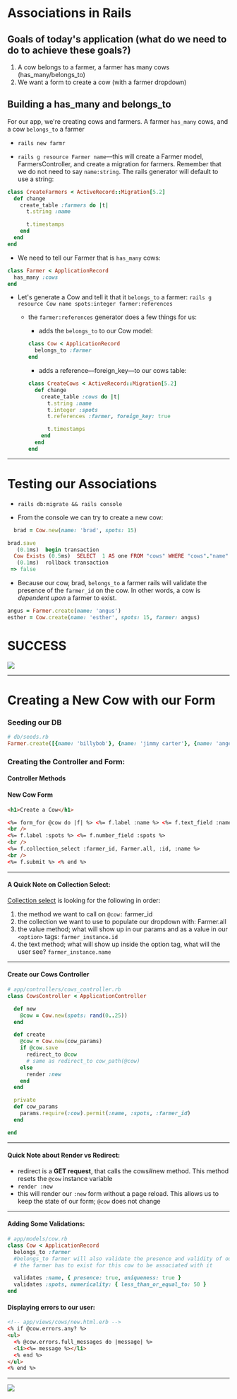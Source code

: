 # Associations in Rails

## Goals of today's application (what do we need to do to achieve these goals?)

1. A cow belongs to a farmer, a farmer has many cows (has_many/belongs_to)
2. We want a form to create a cow (with a farmer dropdown)

## Building a has_many and belongs_to

For our app, we're creating cows and farmers. A farmer `has_many` cows, and a cow `belongs_to` a farmer

- `rails new farmr`

- `rails g resource Farmer name`––this will create a Farmer model, FarmersController, and create a migration for farmers. Remember that we do not need to say `name:string`. The rails generator will default to use a string:

```ruby
class CreateFarmers < ActiveRecord::Migration[5.2]
  def change
    create_table :farmers do |t|
      t.string :name

      t.timestamps
    end
  end
end
```

- We need to tell our Farmer that is `has_many` cows:

```ruby
class Farmer < ApplicationRecord
  has_many :cows
end
```

- Let's generate a Cow and tell it that it `belongs_to` a farmer: `rails g resource Cow name spots:integer farmer:references`

  - the `farmer:references` generator does a few things for us:

    - adds the `belongs_to` to our Cow model:

    ```ruby
    class Cow < ApplicationRecord
      belongs_to :farmer
    end
    ```

    - adds a reference––foreign_key––to our cows table:

    ```ruby
    class CreateCows < ActiveRecord::Migration[5.2]
      def change
        create_table :cows do |t|
          t.string :name
          t.integer :spots
          t.references :farmer, foreign_key: true

          t.timestamps
        end
      end
    end
    ```

---

# Testing our Associations

- `rails db:migrate && rails console`

- From the console we can try to create a new cow:

```ruby
  brad = Cow.new(name: 'brad', spots: 15)

brad.save
   (0.1ms)  begin transaction
  Cow Exists (0.5ms)  SELECT  1 AS one FROM "cows" WHERE "cows"."name" = ? LIMIT ?  [["name", "brad"], ["LIMIT", 1]]
   (0.1ms)  rollback transaction
 => false
```

- Because our cow, brad, `belongs_to` a farmer rails will validate the presence of the `farmer_id` on the cow. In other words, a cow is _dependent upon_ a farmer to exist.

```ruby
angus = Farmer.create(name: 'angus')
esther = Cow.create(name: 'esther', spots: 15, farmer: angus)
```

# SUCCESS

![](https://media.giphy.com/media/XreQmk7ETCak0/giphy.gif)

---

# Creating a New Cow with our Form

### Seeding our DB

```ruby
# db/seeds.rb
Farmer.create([{name: 'billybob'}, {name: 'jimmy carter'}, {name: 'angelina jolie'}, {name: 'marc the zucc'}])
```

### Creating the Controller and Form:

#### Controller Methods

#### New Cow Form

```html
<h1>Create a Cow</h1>

<%= form_for @cow do |f| %> <%= f.label :name %> <%= f.text_field :name %>
<br />
<%= f.label :spots %> <%= f.number_field :spots %>
<br />
<%= f.collection_select :farmer_id, Farmer.all, :id, :name %>
<br />
<%= f.submit %> <% end %>
```

---

#### A Quick Note on Collection Select:

[Collection select](https://guides.rubyonrails.org/form_helpers.html#option-tags-from-a-collection-of-arbitrary-objects) is looking for the following in order:

1.  the method we want to call on `@cow:` farmer_id
2.  the collection we want to use to populate our dropdown with: Farmer.all
3.  the value method; what will show up in our params and as a value in our `<option>` tags: `farmer_instance.id`
4.  the text method; what will show up inside the option tag, what will the user see? `farmer_instance.name`

---

#### Create our Cows Controller

```ruby
# app/controllers/cows_controller.rb
class CowsController < ApplicationController

  def new
    @cow = Cow.new(spots: rand(0..25))
  end

  def create
    @cow = Cow.new(cow_params)
    if @cow.save
      redirect_to @cow
      # same as redirect_to cow_path(@cow)
    else
      render :new
    end
  end

  private
  def cow_params
    params.require(:cow).permit(:name, :spots, :farmer_id)
  end

end
```

---

#### Quick Note about Render vs Redirect:

- redirect is a **GET request**, that calls the cows#new method. This method resets the `@cow` instance variable
- `render :new`
- this will render our `:new` form without a page reload. This allows us to keep the state of our form; `@cow` does not change

---

#### Adding Some Validations:

```ruby
# app/models/cow.rb
class Cow < ApplicationRecord
  belongs_to :farmer
  #belongs_to farmer will also validate the presence and validity of our farmer;
  # the farmer has to exist for this cow to be associated with it

  validates :name, { presence: true, uniqueness: true }
  validates :spots, numericality: { less_than_or_equal_to: 50 }
end
```

#### Displaying errors to our user:

```html
<!-- app/views/cows/new.html.erb -->
<% if @cow.errors.any? %>
<ul>
  <% @cow.errors.full_messages do |message| %>
  <li><%= message %></li>
  <% end %>
</ul>
<% end %>
```

---

![](https://media.giphy.com/media/A5pcWMMIEO95S/giphy.gif)
